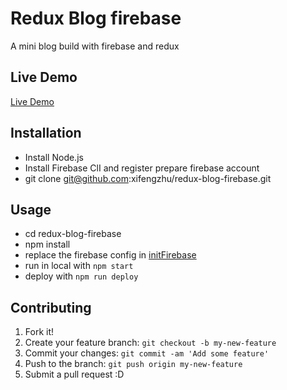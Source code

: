 # Redux Blog firebase
A mini blog build with firebase and redux

## Live Demo
[Live Demo](https://blog-1c523.firebaseapp.com)

## Installation
* Install Node.js
* Install Firebase ClI and register prepare firebase account
* git clone git@github.com:xifengzhu/redux-blog-firebase.git

## Usage
* cd redux-blog-firebase
* npm install
* replace the firebase config in [initFirebase](https://github.com/xifengzhu/redux-blog-firebase/blob/master/src/initFirebase.js)
* run in local with  `npm start`
* deploy with `npm run deploy`

## Contributing
1. Fork it!
2. Create your feature branch: `git checkout -b my-new-feature`
3. Commit your changes: `git commit -am 'Add some feature'`
4. Push to the branch: `git push origin my-new-feature`
5. Submit a pull request :D
